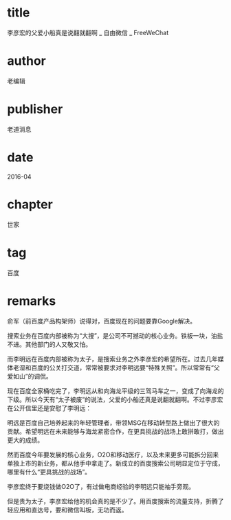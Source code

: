 # title
李彦宏的父爱小船真是说翻就翻啊 _ 自由微信 _ FreeWeChat

# author
老编辑

# publisher
老道消息

# date
2016-04

# chapter
世家

# tag
百度

# remarks


俞军（前百度产品构架师）说得对，百度现在的问题要靠Google解决。

搜索业务在百度内部被称为“大搜”，是公司不可撼动的核心业务。铁板一块，油盐不进。其他部门的人又敬又怕。

而李明远在百度内部被称为太子，是搜索业务之外李彦宏的希望所在。过去几年媒体老湿和百度的公关打交道，常常被要求对李明远要“特殊关照”。所以常常有“父爱如山”的调侃。


现在百度全家桶吃完了，李明远从和向海龙平级的三驾马车之一，变成了向海龙的下级。所以今天有“太子被废”的说法，父爱的小船还真是说翻就翻啊。不过李彦宏在公开信里还是安慰了李明远：



明远是百度自己培养起来的年轻管理者，带领MSG在移动转型路上做出了很大的贡献。希望明远在未来能够与海龙紧密合作，在更具挑战的战场上敢拼敢打，做出更大的成绩。



然而百度今年要发展的核心业务，O2O和移动医疗，以及未来更多可能拆分回来单独上市的新业务，都从他手中拿走了。新成立的百度搜索公司明显定位于守成，哪里有什么“更具挑战的战场”。


李彦宏终于要烧钱做O2O了，有过做电商经验的李明远只能袖手旁观。



但是贵为太子，李彦宏给他的机会真的是不少了。用百度搜索的流量支持，折腾了轻应用和直达号，要和微信叫板，无功而返。